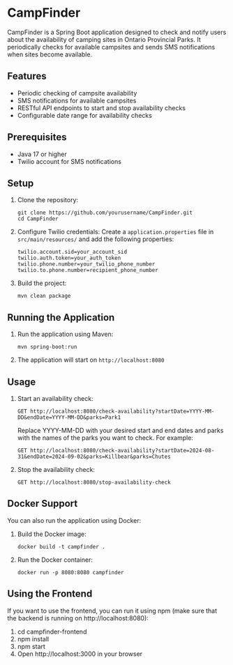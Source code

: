 # CampFinder

CampFinder is a Spring Boot application designed to check and notify users about the availability of camping sites in Ontario Provincial Parks. It periodically checks for available campsites and sends SMS notifications when sites become available.

## Features

- Periodic checking of campsite availability
- SMS notifications for available campsites
- RESTful API endpoints to start and stop availability checks
- Configurable date range for availability checks

## Prerequisites

- Java 17 or higher
- Twilio account for SMS notifications

## Setup

1. Clone the repository:
   ```
   git clone https://github.com/yourusername/CampFinder.git
   cd CampFinder
   ```

2. Configure Twilio credentials:
   Create a `application.properties` file in `src/main/resources/` and add the following properties:
   ```
   twilio.account.sid=your_account_sid
   twilio.auth.token=your_auth_token
   twilio.phone.number=your_twilio_phone_number
   twilio.to.phone.number=recipient_phone_number
   ```

3. Build the project:
   ```
   mvn clean package
   ```

## Running the Application

1. Run the application using Maven:
   ```
   mvn spring-boot:run
   ```

2. The application will start on `http://localhost:8080`

## Usage

1. Start an availability check:
   ```
   GET http://localhost:8080/check-availability?startDate=YYYY-MM-DD&endDate=YYYY-MM-DD&parks=Park1
   ```
   Replace YYYY-MM-DD with your desired start and end dates and parks with the names of the parks you want to check. For example:
   ```
   GET http://localhost:8080/check-availability?startDate=2024-08-31&endDate=2024-09-02&parks=Killbear&parks=Chutes
   ```

2. Stop the availability check:
   ```
   GET http://localhost:8080/stop-availability-check
   ```

## Docker Support

You can also run the application using Docker:

1. Build the Docker image:
   ```
   docker build -t campfinder .
   ```

2. Run the Docker container:
   ```
   docker run -p 8080:8080 campfinder
   ```

## Using the Frontend

If you want to use the frontend, you can run it using npm (make sure that the backend is running on http://localhost:8080):

1. cd campfinder-frontend
2. npm install
3. npm start
4. Open http://localhost:3000 in your browser